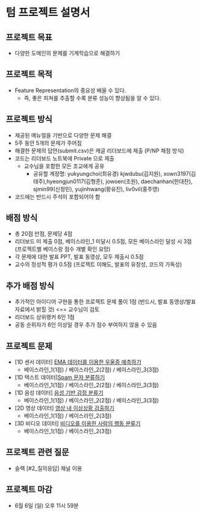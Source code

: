 
# 텀 프로젝트 설명서

## 프로젝트 목표
- 다양한 도메인의 문제를 기계학습으로 해결하기 
 
## 프로젝트 목적
- Feature Representation의 중요성 배울 수 있다.
  - 즉, 좋은 피쳐를 추출할 수록 분류 성능이 향상됨을 알 수 있다.

## 프로젝트 방식
- 제공된 메뉴얼을 기반으로 다양한 문제 해결
- 5주 동안 5개의 문제가 주어짐
- 해결한 문제의 답안(submit.csv)은 캐글 리더보드에 제출 (P/NP 채점 방식)
- 코드는 리더보드 노트북에 Private 으로 제출
  - 교수님을 포함한 모든 조교에게 공유
    - 공유할 계정명: yukyungchoi(최유경) kjwdubu(김지원), xown3197(김태주),hyeongjun0117(김형준), jowoen(조원), daechanhan(한대찬), sjmin99(신정민), yujinhwang(황유진), liv0vil(홍주영)
- 코드에는 반드시 주석이 포함되어야 함

## 배점 방식
- 총 20점 만점, 문제당 4점
- 리더보드 미 제출 0점, 베이스라인_1 미달시 0.5점, 모든 베이스라인 달성 시 3점 (프로젝트별 베이스랑 점수 개별 확인 요망)
- 각 문제에 대한 발표 PPT, 발표 동영상, 모두 제출시 0.5점
- 교수의 정성적 평가 0.5점 (프로젝트 이해도, 발표의 유창성, 코드의 가독성)

## 추가 배점 방식
- 추가적인 아이디어 구현을 통한 프로젝트 문제 풀이 1점 (반드시, 발표 동영상/발표자료에서 밝힐 것) <== 교수님이 검토 
- 리더보드 상위랭커 6인 1점
- 공동 순위자가 6인 이상일 경우 추가 점수 부여하지 않을 수 있음

## 프로젝트 문제
- [1D 센서 데이터] [EMA 데이터를 이용한 우울증 예측하기](https://www.kaggle.com/t/b091cf36191a4edeab544cb3da07c093)
  - 베이스라인_1(1점) / 베이스라인_2(2점) / 베이스라인_3(3점)
- [1D 텍스트 데이터][Spam 문자 분류하기]()
  - 베이스라인_1(1점) / 베이스라인_2(2점) / 베이스라인_3(3점)
- [1D 음성 데이터] [음성 기반 감정 분류기](https://www.kaggle.com/t/b2cd184194a94b9aa1cfbadc90438013)
  - 베이스라인_1(1점) / 베이스라인_2(2점) / 베이스라인_3(3점)
- [2D 영상 데이터] [영상 내 이상상황 검출하기](https://www.kaggle.com/t/1be6347d5058435b9fca78565e9883ba)
  - 베이스라인_1(1점) / 베이스라인_2(3점)
- [3D 비디오 데이터] [비디오를 이용한 사람의 행동 분류기](https://www.kaggle.com/t/64ebe08f43174b1094592b21d2ee0596)
  - 베이스라인_1(1점) / 베이스라인_2(3점)  
  
## 프로젝트 관련 질문
- 슬랙 [#2_질의응답] 채널 이용

## 프로젝트 마감
- 6월 6일 (일) 오후 11시 59분
